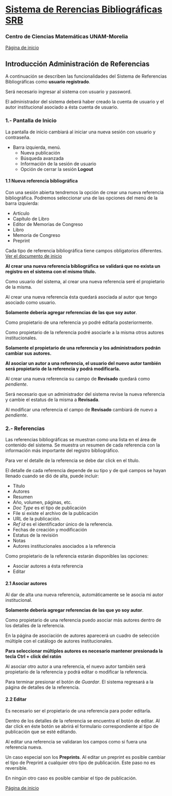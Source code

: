 <a href="http://gaspacho.matmor.unam.mx/SRB/">Sistema de Rerencias Bibliográficas SRB</a>
=======================================

### Centro de Ciencias Matemáticas UNAM-Morelia

[Página de inicio](../doc)

## Introducción Administración de Referencias

A continuación se describen las funcionalidades del Sistema de Referencias Bibliográficas como **usuario registrado**.

Será necesario ingresar al sistema con usuario y password.

El administrador del sistema deberá haber creado la cuenta de usuario y el autor institucional asociado a ésta cuenta de usuario.

### 1.- Pantalla de Inicio

La pantalla de inicio cambiará al iniciar una nueva sesión con usuario y contraseña.

* Barra izquierda, menú.
    * Nueva publicación
    * Búsqueda avanzada
    * Información de la sesión de usuario
    * Opción de cerrar la sesión **Logout**

#### 1.1 Nueva referencia bibliográfica

Con una sesión abierta tendremos la opción de crear una nueva referencia bibliográfica. Podremos seleccionar una de
las opciones del menú de la barra izquierda:

* Artículo
* Capítulo de Libro
* Editor de Memorias de Congreso
* Libro
* Memoria de Congreso
* Preprint

Cada tipo de referencia bibliográfica tiene campos obligatorios diferentes. [Ver el documento de inicio](../doc#referencias)

**Al crear una nueva referencia bibliográfica se validará que no exista un registro en el sistema con el mismo título.**

Como usuario del sistema, al crear una nueva referencia seré el propietario de la misma.

Al crear una nueva referencia ésta quedará asociada al autor que tengo asociado como usuario.

**Solamente debería agregar referencias de las que soy autor**.

Como propietario de una referencia yo podré editarla posteriormente.

Como propietario de la referencia podré asociarle a la misma otros autores institucionales.

**Solamente el propietario de una referencia y los administradors podrán cambiar sus autores.**

**Al asociar un autor a una referencia, el usuario del nuevo autor también será propietario de la referencia y podrá modificarla.**

Al crear una nueva referencia su campo de **Revisado** quedará como *pendiente*.

Será necesario que un administrador del sistema revise la nueva referencia y cambie el estatus de la misma a **Revisada**.

Al modificar una referencia el campo de **Revisado** cambiará de nuevo a *pendiente*.


### 2.- Referencias

Las referencias bibliográficas se muestran como una lista en el área de contenido del sistema. Se muestra un resumen de cada referencia
con la información más importante del registro bibliográfico.

Para ver el detalle de la referencia se debe dar click en el título.

El detalle de cada referencia depende de su tipo y de qué campos se hayan llenado cuando se dió de alta, puede incluir:

* Título
* Autores
* Resumen
* Año, volumen, páginas, etc.
* *Doc Type* es el tipo de publicación
* File si existe el archivo de la publicación
* URL de la publicación.
* *Ref id* es el identificador único de la referencia.
* Fechas de creación y modificación
* Estatus de la revisión
* Notas
* Autores institucionales asociados a la referencia

Como propietario de la referencia estarán disponibles las opciones:

* Asociar autores a ésta referencia
* Editar


#### 2.1 Asociar autores

Al dar de alta una nueva referencia, automáticamente se le asocia mi autor institucional.

**Solamente debería agregar referencias de las que yo soy autor**.

Como propietario de una referencia puedo asociar más autores dentro de los detalles de la referencia.

En la página de asociación de autores aparecerá un cuadro de selección múltiple con el catálogo de autores institucionales.

**Para seleccionar múltiples autores es necesario mantener presionada la tecla Ctrl + click del ratón**

Al asociar otro autor a una referencia, el nuevo autor también será propietario de la referencia y podrá editar o modificar la referencia.

Para terminar presionar el botón de *Guardar*. El sistema regresará a la página de detalles de la referencia.


#### 2.2 Editar

Es necesario ser el propietario de una referencia para poder editarla.

Dentro de los detalles de la referencia se encuentra el botón de editar. Al dar click en éste botón se abrirá el formulario correspondiente al tipo de publicación que se esté editando.

Al editar una referencia se validaran los campos como si fuera una referencia nueva.

Un caso especial son los **Preprints**. Al editar un preprint es posible cambiar el tipo de Preprint a cualquier otro tipo de publicación.
Este paso no es reversible.

En ningún otro caso es posible cambiar el tipo de publicación.


[Página de inicio](../doc)
